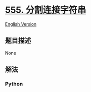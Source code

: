 # [555. 分割连接字符串](https://leetcode-cn.com/problems/split-concatenated-strings)

[English Version](/leetcode/0500-0599/0555.Split%20Concatenated%20Strings/README_EN.md)

## 题目描述

<!-- 这里写题目描述 -->

None

## 解法

<!-- 这里可写通用的实现逻辑 -->

<!-- tabs:start -->

### **Python**

<!-- 这里可写当前语言的特殊实现逻辑 -->

```python

```

<!-- tabs:end -->
